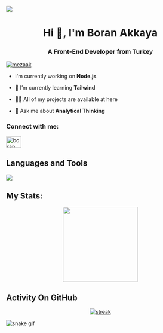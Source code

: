 ![](https://komarev.com/ghpvc/?username=Mezaak&color=blue)
<h1 align="center">Hi 👋, I'm Boran Akkaya</h1>
<h3 align="center">A Front-End Developer from Turkey</h3>

[<p align="left"> <a href="https://github.com/ryo-ma/github-profile-trophy"><img src="https://github-profile-trophy.vercel.app/?username=mezaak" alt="mezaak" /></a> </p>](url)

- I'm currently working on **Node.js**

- 🌱 I’m currently learning **Tailwind**

- 👨‍💻 All of my projects are available at here

- 💬 Ask me about **Analytical Thinking**

<h3 align="left">Connect with me:</h3>
<p align="left">
<a href="https://linkedin.com/in/boran-akkaya" target="blank"><img align="center" src="https://raw.githubusercontent.com/rahuldkjain/github-profile-readme-generator/master/src/images/icons/Social/linked-in-alt.svg" alt="boran akkaya" height="30" width="40" /></a>
</p>

## Languages and Tools

<p align="left"> <a href="https://github.com/Mezaak"><img src="https://skillicons.dev/icons?i=vscode,github,git,npm,yarn,vite,html,css,js,express,nodejs,tailwind,bootstrap,ps,react,mongodb,ts,"> </a> </p>

## My Stats:
<p align="center">
<img height="200px" src="https://github-readme-stats.vercel.app/api?username=Mezaak&hide_border=true&show_icons=true&count_private=true&theme=gruvbox&bg_color=151515">
</p>

## Activity On GitHub

<p align="center">
  <a href="https://github.com/Mezaak">      
<img title="stats" alt="streak" src="https://github-readme-streak-stats.herokuapp.com/?user=Mezaak&theme=dark&hide_border=true&stroke=f53b3b"/>
</a> 
</p>

![snake gif](https://github.com/Mezaak/Mezaak/blob/output/github-contribution-grid-snake.gif)

